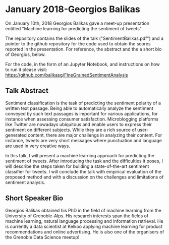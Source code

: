 # January 2018-Georgios Balikas


On January 10th, 2018 Georgios Balikas gave a meet-up presentation entitled "Machine learning for predicting the sentiment of tweets".

The repository contains the slides of the talk ("SentimentBalikas.pdf") and a pointer to the github repository for the code used to obtain the scores reported in the presentation. For reference, the abstract and the a short bio of Georgios, below.

For the code, in the form of an Jupyter Notebook, and instructions on how to run it please visit: 
https://github.com/balikasg/FineGrainedSentimentAnalysis



## Talk Abstract

Sentiment classification is the task of predicting the sentiment polarity of a written text passage.
Being able to automatically analyze the sentiment conveyed by such text passages
is important for various applications, for instance when assessing consumer satisfaction. Microblogging platforms like Twitter are nowadays ubiquitous and enable users to express their sentiment
on different subjects. While they are a rich source of user-generated content,
there are major challengs in analyzing their content. For instance, tweets are
very short messages where punctuation and language are used in very creative ways.

In this talk, I will present a machine learning approach for predicting the sentiment of tweets. After introducing the task and the
difficulties it poses, I will describe the steps taken for building a state-of-the-art sentiment classifier for tweets.
I will conclude the talk with empirical evaluation of the proposed method and with a discussion on the challenges and limitations of sentiment analysis.

## Short Speaker Bio

Georgios Balikas obtained his PhD in the field of machine learning from the University of Grenoble-Alps. His research interests span the fields of machine learning, natural language processing and information retrieval. He is currently a data scientist at Kelkoo applying machine learning for product recommendations and online advertising. He is also one of the organisers of the Grenoble Data Science meetup!
